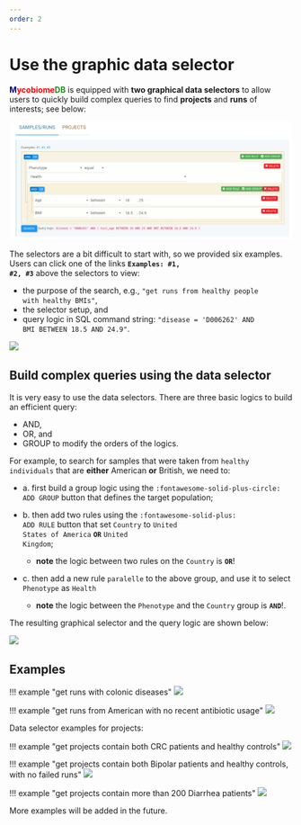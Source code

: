 ```yaml
---
order: 2
---
```

# Use the graphic data selector

<b><span style="color:darkblue">M</span><span style="color:red">ycobiome</span><span style="color:forestgreen">DB</span></b> is equipped with **two graphical data selectors** to allow users to quickly build complex queries to find **projects** and **runs** of interests; see below:

![](https://github.com/evolgeniusteam/gmrepodocumentation/blob/main/gmrepodocumentation/site/images/index/query_builder_example.png)

The selectors are a bit difficult to start with, so we provided six examples. Users can click one of the links **<code>Examples: #1, #2, #3</code>** above the selectors to view:

* the purpose of the search, e.g., <code>"get runs from healthy people with healthy BMIs"</code>,
* the selector setup, and 
* query logic in SQL command string: <code>"disease = 'D006262' AND BMI BETWEEN 18.5 AND 24.9"</code>.

![](https://github.com/evolgeniusteam/gmrepodocumentation/tree/gh-pages/usage/images/dataselectors/query_number1.png)


## Build complex queries using the data selector

It is very easy to use the data selectors. There are three basic logics to build an efficient query:

* AND,
* OR, and
* GROUP to modify the orders of the logics.

For example, to search for samples that were taken from <code>healthy individuals</code> that are **either** American **or** British, we need to:

  * a. first build a group logic using the <code>:fontawesome-solid-plus-circle: ADD GROUP</code> button that defines the target population;

  * b. then add two rules using the <code>:fontawesome-solid-plus: ADD RULE</code> button that set <code>Country</code> to <code>United States of America</code> **<code>OR</code>** <code>United Kingdom</code>;
    * **note** the logic between two rules on the <code>Country</code> is **<code>OR</code>**!

  * c. then add a new rule <code>paralelle</code> to the above group, and use it to select <code>Phenotype</code> as <code>Health</code>
    * **note** the logic between the <code>Phenotype</code> and the <code>Country</code> group is **<code>AND</code>**!.

The resulting graphical selector and the query logic are shown below:

![](https://github.com/evolgeniusteam/gmrepodocumentation/tree/gh-pages/usage/images/dataselectors/qbexample1.png)

## Examples

!!! example "get runs with colonic diseases"
    ![](https://github.com/evolgeniusteam/gmrepodocumentation/tree/gh-pages/usage/images/dataselectors/qbexample2.png)

!!! example "get runs from American with no recent antibiotic usage"
    ![](https://github.com/evolgeniusteam/gmrepodocumentation/tree/gh-pages/usage/images/dataselectors/qbexample3.png)

Data selector examples for projects:

!!! example "get projects contain both CRC patients and healthy controls"
    ![](https://github.com/evolgeniusteam/gmrepodocumentation/tree/gh-pages/usage/images/dataselectors/qbprj1.png)

!!! example "get projects contain both Bipolar patients and healthy controls, with no failed runs"
    ![](https://github.com/evolgeniusteam/gmrepodocumentation/tree/gh-pages/usage/images/dataselectors/qbprj2.png)

!!! example "get projects contain more than 200 Diarrhea patients"
    ![](https://github.com/evolgeniusteam/gmrepodocumentation/tree/gh-pages/usage/images/dataselectors/qbprj3.png)

More examples will be added in the future.